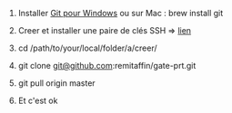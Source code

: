 1) Installer [Git pour Windows](http://msysgit.github.io)
  ou sur Mac : brew install git
  
2) Creer et installer une paire de clés SSH => [lien](https://help.github.com/articles/generating-ssh-keys/)

3) cd /path/to/your/local/folder/a/creer/

4) git clone git@github.com:remitaffin/gate-prt.git

5) git pull origin master

6) Et c'est ok
